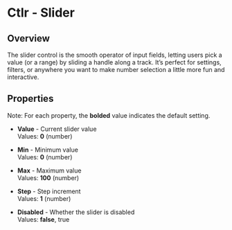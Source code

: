 # Ctlr - Slider

## Overview
The slider control is the smooth operator of input fields, letting users pick a value (or a range) by sliding a handle along a track. It’s perfect for settings, filters, or anywhere you want to make number selection a little more fun and interactive.

## Properties
Note: For each property, the **bolded** value indicates the default setting.

- **Value** - Current slider value  
  Values: **0** (number)

- **Min** - Minimum value  
  Values: **0** (number)

- **Max** - Maximum value  
  Values: **100** (number)

- **Step** - Step increment  
  Values: **1** (number)

- **Disabled** - Whether the slider is disabled  
  Values: **false**, true

